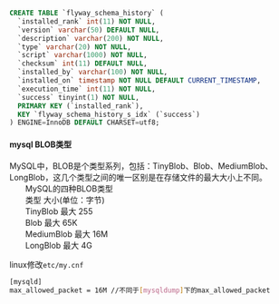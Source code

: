 ```sql
CREATE TABLE `flyway_schema_history` (
  `installed_rank` int(11) NOT NULL,
  `version` varchar(50) DEFAULT NULL,
  `description` varchar(200) NOT NULL,
  `type` varchar(20) NOT NULL,
  `script` varchar(1000) NOT NULL,
  `checksum` int(11) DEFAULT NULL,
  `installed_by` varchar(100) NOT NULL,
  `installed_on` timestamp NOT NULL DEFAULT CURRENT_TIMESTAMP,
  `execution_time` int(11) NOT NULL,
  `success` tinyint(1) NOT NULL,
  PRIMARY KEY (`installed_rank`),
  KEY `flyway_schema_history_s_idx` (`success`)
) ENGINE=InnoDB DEFAULT CHARSET=utf8;
```

#### mysql BLOB类型

MySQL中，BLOB是个类型系列，包括：TinyBlob、Blob、MediumBlob、LongBlob，这几个类型之间的唯一区别是在存储文件的最大大小上不同。  
　　MySQL的四种BLOB类型  
　　类型 大小(单位：字节)  
　　TinyBlob 最大 255  
　　Blob 最大 65K  
　　MediumBlob 最大 16M  
　　LongBlob 最大 4G  

linux修改`etc/my.cnf `
 ```sh
[mysqld]  
max_allowed_packet = 16M //不同于[mysqldump]下的max_allowed_packet  
```